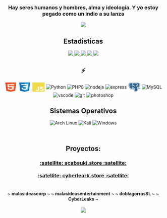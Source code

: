 <h3 align="center">    
    Hay seres humanos y hombres, alma y ideología.
     Y yo estoy pegado como un indio a su lanza
</h3>
 <p  align="center">
  <img src="https://user-images.githubusercontent.com/73097560/115834477-dbab4500-a447-11eb-908a-139a6edaec5c.gif">             
  <br>
<h2 align="center">Estadisticas</h2>
<div align="center">
  <a href="https://github.com/intratable">
    <p align="center">
      <img height="160em" src="https://github-readme-stats.vercel.app/api?username=intratable&show_icons=true&theme=github_dark&hide_border=true" />
      <img height="160em" src="https://github-readme-streak-stats.herokuapp.com/?user=intratable&theme=github-dark-blue&hide_border=true" />
      <img heigth="160em" src="https://github-profile-summary-cards.vercel.app/api/cards/most-commit-language?username=intratable&theme=github_dark&hide_border=true"/>
      <img heigth="160em" src="https://github-profile-summary-cards.vercel.app/api/cards/repos-per-language?username=intratable&theme=github_dark&hide_border=true"/>
      <img height="160em" src="https://github-readme-stats.vercel.app/api/top-langs/?username=intratable&layout=compact&langs_count=7&theme=github_dark&hide_border=true"/>
    </p>
  </a>
 
</div>  
<h2 align="center">⚡</h2>  
<div align="center">

<div>
  <img align="center" title="HTML5" alt="HTML" height="30" width="40" src="https://raw.githubusercontent.com/devicons/devicon/master/icons/html5/html5-original.svg">
  <img align="center" title="CSS" alt="CSS" height="30" width="40" src="https://raw.githubusercontent.com/devicons/devicon/master/icons/css3/css3-original.svg">
  <img align="center" title="JavaScript" alt="Js" height="30" width="40" src="https://raw.githubusercontent.com/devicons/devicon/master/icons/javascript/javascript-plain.svg">
  <img align="center" alt="Python"  height="40" width="40" src="https://upload.wikimedia.org/wikipedia/commons/thumb/c/c3/Python-logo-notext.svg/768px-Python-logo-notext.svg.png" />
  <img align="center" title="PHP8" alt="PHP8" height="30" width="40" src="https://cdn.jsdelivr.net/gh/devicons/devicon/icons/php/php-original.svg">
  <img align="center" title="Nodejs" alt="nodejs" height="30" width="40" src="https://cdn.jsdelivr.net/gh/devicons/devicon/icons/nodejs/nodejs-original.svg">
  <img align="center" title="Express" alt="express" height="30" width="40" src="https://cdn.jsdelivr.net/gh/devicons/devicon/icons/express/express-original.svg">


  <img align="center" title="Postgresql" alt="Postgresql" height="30" width="40" src="https://raw.githubusercontent.com/devicons/devicon/1119b9f84c0290e0f0b38982099a2bd027a48bf1/icons/postgresql/postgresql-plain.svg">
  <img align="center" title="MySQL" alt="MySQL" height="30" width="40" src="https://cdn.jsdelivr.net/gh/devicons/devicon/icons/mysql/mysql-original-wordmark.svg">

  <img align="center" alt="vscode" height="30" width="40" src="https://cdn.jsdelivr.net/gh/devicons/devicon/icons/vscode/vscode-original.svg" />
  <img align="center" alt="git" height="30" width="40" src="https://cdn.jsdelivr.net/gh/devicons/devicon/icons/git/git-original.svg" />
  <img align="center" alt="photoshop" height="30" width="40" src="https://cdn.jsdelivr.net/gh/devicons/devicon/icons/photoshop/photoshop-plain.svg" />


</div>
<h2 align="center">Sistemas Operativos</h2>
<p align="center">
    <img alt="Arch Linux" src="https://img.shields.io/badge/Arch_Linux-1793D1?style=for-the-badge&logo=arch-linux&logoColor=D9E0EE&color=B5E8E0&labelColor=302D41"/>
    <img alt="Kali" src="https://img.shields.io/badge/Kali_Linux-557C94?style=for-the-badge&logo=kali-linux&logoColor=D9E0EE&color=B5E8E0&labelColor=302D41"/>
    <img alt="Windows" src="https://img.shields.io/badge/Windows-0078D6?style=for-the-badge&logo=windows&logoColor=D9E0EE&color=B5E8E0&labelColor=302D41"/>
</p><br>

<h2 align="center">
    Proyectos:
</h2>

<h3 align="center">
    <p align="center">
        <a href="htts://acabsuki.store">:satellite: acabsuki.store :satellite:</a><br><br>  
         <a href="htts://cyberleak.store">:satellite: cyberleark.store :satellite:</a><br><br>  
</h3>

<h4 align="center">
    ~ malasideascorp ~
    ~ malasideasentertainment ~
    ~ doblagorrasSL ~
    ~ CyberLeaks ~
    
</h4>
<p  align="center">
<img src="https://user-images.githubusercontent.com/73097560/115834477-dbab4500-a447-11eb-908a-139a6edaec5c.gif">             
<br>
